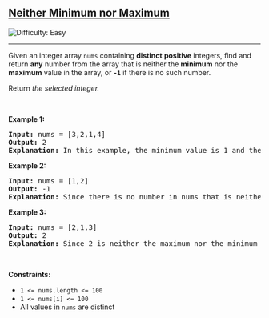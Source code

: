 <h2><a href="https://leetcode.com/problems/neither-minimum-nor-maximum">Neither Minimum nor Maximum</a></h2> <img src='https://img.shields.io/badge/Difficulty-Easy-brightgreen' alt='Difficulty: Easy' /><hr><p>Given an integer array <code>nums</code> containing <strong>distinct</strong> <strong>positive</strong> integers, find and return <strong>any</strong> number from the array that is neither the <strong>minimum</strong> nor the <strong>maximum</strong> value in the array, or <strong><code>-1</code></strong> if there is no such number.</p>

<p>Return <em>the selected integer.</em></p>

<p>&nbsp;</p>
<p><strong class="example">Example 1:</strong></p>

<pre>
<strong>Input:</strong> nums = [3,2,1,4]
<strong>Output:</strong> 2
<strong>Explanation:</strong> In this example, the minimum value is 1 and the maximum value is 4. Therefore, either 2 or 3 can be valid answers.
</pre>

<p><strong class="example">Example 2:</strong></p>

<pre>
<strong>Input:</strong> nums = [1,2]
<strong>Output:</strong> -1
<strong>Explanation:</strong> Since there is no number in nums that is neither the maximum nor the minimum, we cannot select a number that satisfies the given condition. Therefore, there is no answer.
</pre>

<p><strong class="example">Example 3:</strong></p>

<pre>
<strong>Input:</strong> nums = [2,1,3]
<strong>Output:</strong> 2
<strong>Explanation:</strong> Since 2 is neither the maximum nor the minimum value in nums, it is the only valid answer. 
</pre>

<p>&nbsp;</p>
<p><strong>Constraints:</strong></p>

<ul>
	<li><code>1 &lt;= nums.length &lt;= 100</code></li>
	<li><code>1 &lt;= nums[i] &lt;= 100</code></li>
	<li>All values in <code>nums</code> are distinct</li>
</ul>
